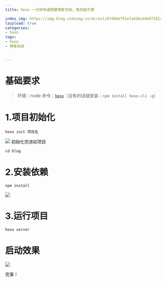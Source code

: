 ```yaml
---
title: hexo 一分钟快速搭建博客文档，真的超方便

index_img: https://img-blog.csdnimg.cn/direct/67d9de791e7a410cb9e97181a6e4c881.gif
lazyload: true
categories:
- hexo
tags:
- hexo
- 博客系统


---
```













# 基础要求
> 环境：node
> 命令：[`hexo`](https://hexo.io/)（没有的话就安装：`npm install hexo-cli -g`）




# 1.项目初始化
```
hexo init 项目名
```

![](https://img-blog.csdnimg.cn/direct/e60d20f452274f97a5565d0bdbb30298.gif)
初始化完进如项目
```
cd blog
```



# 2.安装依赖
```
npm install
```

![](https://img-blog.csdnimg.cn/direct/973f25e106b64a14aee84984a86b2fad.gif)

# 3.运行项目
```
hexo server
```



# 启动效果
![](https://img-blog.csdnimg.cn/direct/67d9de791e7a410cb9e97181a6e4c881.gif)

 完事！




